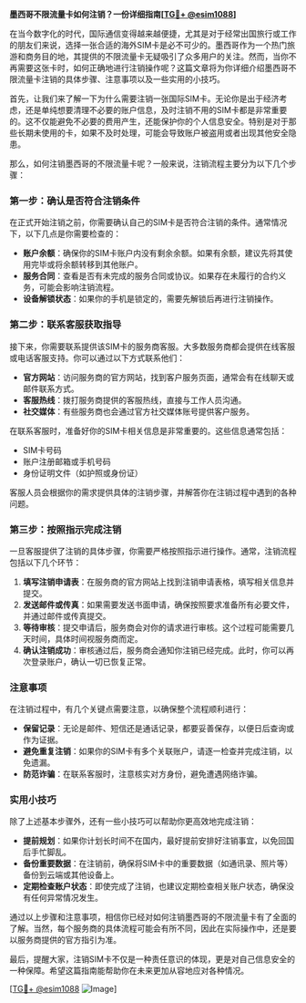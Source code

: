 **墨西哥不限流量卡如何注销？一份详细指南[[TG💪+ @esim1088](https://t.me/s/esim1088)]**

在当今数字化的时代，国际通信变得越来越便捷，尤其是对于经常出国旅行或工作的朋友们来说，选择一张合适的海外SIM卡是必不可少的。墨西哥作为一个热门旅游和商务目的地，其提供的不限流量卡无疑吸引了众多用户的关注。然而，当你不再需要这张卡时，如何正确地进行注销操作呢？这篇文章将为你详细介绍墨西哥不限流量卡注销的具体步骤、注意事项以及一些实用的小技巧。

首先，让我们来了解一下为什么需要注销一张国际SIM卡。无论你是出于经济考虑，还是单纯想要清理不必要的账户信息，及时注销不用的SIM卡都是非常重要的。这不仅能避免不必要的费用产生，还能保护你的个人信息安全。特别是对于那些长期未使用的卡，如果不及时处理，可能会导致账户被盗用或者出现其他安全隐患。

那么，如何注销墨西哥的不限流量卡呢？一般来说，注销流程主要分为以下几个步骤：

### 第一步：确认是否符合注销条件

在正式开始注销之前，你需要确认自己的SIM卡是否符合注销的条件。通常情况下，以下几点是你需要检查的：
- **账户余额**：确保你的SIM卡账户内没有剩余余额。如果有余额，建议先将其使用完毕或将余额转移到其他账户。
- **服务合同**：查看是否有未完成的服务合同或协议。如果存在未履行的合约义务，可能会影响注销流程。
- **设备解锁状态**：如果你的手机是锁定的，需要先解锁后再进行注销操作。

### 第二步：联系客服获取指导

接下来，你需要联系提供该SIM卡的服务商客服。大多数服务商都会提供在线客服或电话客服支持。你可以通过以下方式联系他们：
- **官方网站**：访问服务商的官方网站，找到客户服务页面，通常会有在线聊天或邮件联系方式。
- **客服热线**：拨打服务商提供的客服热线，直接与工作人员沟通。
- **社交媒体**：有些服务商也会通过官方社交媒体账号提供客户服务。

在联系客服时，准备好你的SIM卡相关信息是非常重要的。这些信息通常包括：
- SIM卡号码
- 账户注册邮箱或手机号码
- 身份证明文件（如护照或身份证）

客服人员会根据你的需求提供具体的注销步骤，并解答你在注销过程中遇到的各种问题。

### 第三步：按照指示完成注销

一旦客服提供了注销的具体步骤，你需要严格按照指示进行操作。通常，注销流程包括以下几个环节：
1. **填写注销申请表**：在服务商的官方网站上找到注销申请表格，填写相关信息并提交。
2. **发送邮件或传真**：如果需要发送书面申请，确保按照要求准备所有必要文件，并通过邮件或传真提交。
3. **等待审核**：提交申请后，服务商会对你的请求进行审核。这个过程可能需要几天时间，具体时间视服务商而定。
4. **确认注销成功**：审核通过后，服务商会通知你注销已经完成。此时，你可以再次登录账户，确认一切已恢复正常。

### 注意事项

在注销过程中，有几个关键点需要注意，以确保整个流程顺利进行：
- **保留记录**：无论是邮件、短信还是通话记录，都要妥善保存，以便日后查询或作为证据。
- **避免重复注销**：如果你的SIM卡有多个关联账户，请逐一检查并完成注销，以免遗漏。
- **防范诈骗**：在联系客服时，注意核实对方身份，避免遭遇网络诈骗。

### 实用小技巧

除了上述基本步骤外，还有一些小技巧可以帮助你更高效地完成注销：
- **提前规划**：如果你计划长时间不在国内，最好提前安排好注销事宜，以免回国后手忙脚乱。
- **备份重要数据**：在注销前，确保将SIM卡中的重要数据（如通讯录、照片等）备份到云端或其他设备上。
- **定期检查账户状态**：即使完成了注销，也建议定期检查相关账户状态，确保没有任何异常情况发生。

通过以上步骤和注意事项，相信你已经对如何注销墨西哥的不限流量卡有了全面的了解。当然，每个服务商的具体流程可能会有所不同，因此在实际操作中，还是要以服务商提供的官方指引为准。

最后，提醒大家，注销SIM卡不仅是一种责任意识的体现，更是对自己信息安全的一种保障。希望这篇指南能帮助你在未来更加从容地应对各种情况。

[[TG💪+ @esim1088](https://t.me/s/esim1088) ![Image](https://i.postimg.cc/4NQfJmqS/Snipaste-2025-05-13-00-14-12.png)]